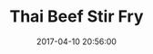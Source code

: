 ---
layout: post
title:  "Thai Beef Stir Fry"
date:   2017-04-10 20:56:00
categories: 
image: http://placehold.it/300x300

about: 
- A simple, quick thai beef stir fry. The veg here can be substituted or added to depending on what you have lying around or what you prefer. 

steps: 
 - Fry the beef, ginger, chilli and coriander together
 - When the beef is nearly cooked, add the bean sprouts and some soy and fry for aprox 30 seconds
 - Put aside and wipe wok
 - Add some more oil to the wok
 - Fry the spring onions and the mushrooms for a few minutes
 - Add the peppers, mangetout and fry for a few more minutes
 - Add the cooked beef
 - Add soy sauce, a tablespoon of oyster sauce and a teaspoon of sugar
 - add the juice of lime just before serving

ingredients: 
 - one red pepper
 - one green pepper
 - bean sprouts
 - soy sauce
 - Oyster Sauce
 - beef
 - mangetout
 - ginger
 - garlic
 - chilli pepper
 - spring onions
 - corriander
 - mushrooms
 - Salt
 - pepper
 - sugar
---
